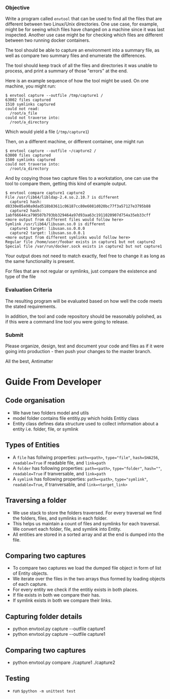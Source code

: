 
### Objective

Write a program called `envtool` that can be used to find all 
the files that are different between two Linux/Unix directories. 
One use case, for example, might be for seeing which files have changed 
on a machine since it was last inspected. Another use case might be for 
checking which files are different between two running docker containers.

The tool should be able to capture an environment into a summary file,
as well as compare two summary files and enumerate the differences.

The tool should keep track of all the files and directories it was
unable to process, and print a summary of those "errors" at the end.

Here is an example sequence of how the tool might be used. 
On one machine, you might run:

```
$ envtool capture --outfile /tmp/capture1 /
63002 files captured
1510 symlinks captured
could not read:
  /root/a_file
could not traverse into:
  /root/a_directory
```

Which would yield a file (`/tmp/capture1`)

Then, on a different machine, or different container, one might run

```
$ envtool capture --outfile ~/capture2 /
63000 files captured
1500 symlinks captured
could not traverse into:
  /root/a_directory
```

And by copying those two capture files to a workstation, one can use the tool
to compare them, getting this kind of example output.

```
$ envtool compare capture1 capture2
File /usr/lib64/libldap-2.4.so.2.10.7 is different 
  capture1 hash: d8330e05a90a9dad518b83611c06187cc80e6081d020bc77f3a57127e3795b88 
  capture2 hash: 1abf66644ca790507b793bb329464a97d93aa63c1911020907d754a35eb33cff
<more output from different files would follow here>
Symlink /usr/lib64/libusan.so.0 is different
  capture1 target: libusan.so.0.0.0
  capture2 target: libusan.so.0.0.1
<more output from different symlinks would follow here>
Regular file /home/user/foobar exists in capture1 but not capture2
Special file /var/run/docker.sock exists in capture2 but not capture1
```

Your output does not need to match exactly, feel free to change it as long as 
the same functionality is present.

For files that are not regular or symlinks, just compare the existence 
and type of the file

### Evaluation Criteria

The resulting program will be evaluated based on how well the code
meets the stated requirements.

In addition, the tool and code repository should be reasonably polished, 
as if this were a command line tool you were going to release. 

### Submit

Please organize, design, test and document your code and files as if it were
going into production - then push your changes to the master branch.

All the best,
Antimatter

# Guide From Developer

## Code organisation

* We have two folders model and utils
* model folder contains file entitiy.py which holds Entitiy class
* Entity class defines data structure used to collect information about a entity i.e. folder, file, or symlink

## Types of Entities
* A `file` has follwing properties: `path=<path>`, `type="file"`, `hash=SHA256`, `readable=True` if readable file, and `link=path`
* A `folder` has following properties: `path=<path>`, `type="folder"`, `hash=""`, `readable=True` if tranversable, and `link=path`
* A `symlink` has following properties: `path=<path>`, `type="symlink"`, `readable=True`, if tranversable, and `link=<target_link>`

## Traversing a folder
* We use stack to store the folders traversed. For every traversal we find the folders, files, and symlinks in each folder.
* This helps us maintain a count of files and symlinks for each traversal. We convert each folder, file, and symlink into Entity.
* All entities are stored in a sorted array and at the end is dumped into the file.

## Comparing two captures
* To compare two captures we load the dumped file object in form of list of Entity objects.
* We iterate over the files in the two arrays thus formed by loading objects of each capture.
* For every entity we check if the entitiy exists in both places.
* If file exists in both we compare their has.
* If symlink exists in both we compare their links.

## Capturing folder details
* python envtool.py capture --outfile capture1
* python envtool.py capture --outfile capture1

## Comparing two captures
* python envtool.py compare ./capture1 ./capture2

## Testing
* run `$python -m unittest test`

